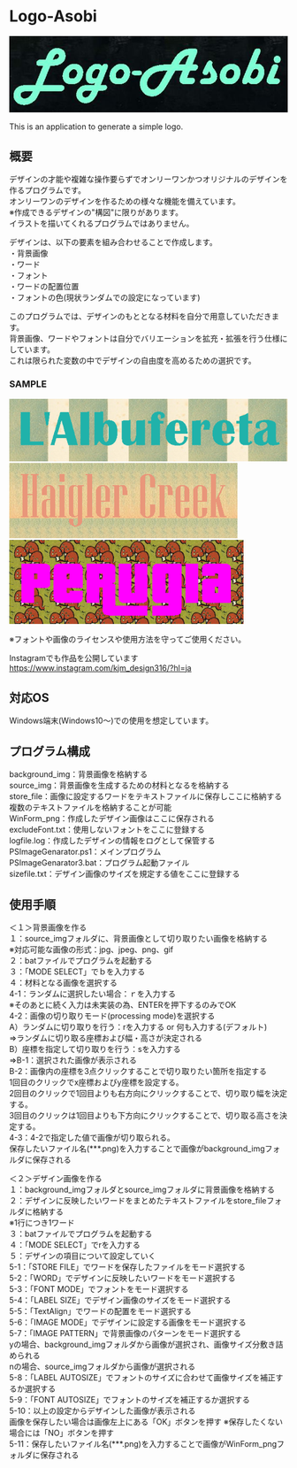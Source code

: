 # Logo-Asobi
![logo](logo/Logo-Asobi1.jpeg)  

This is an application to generate a simple logo.

## 概要
デザインの才能や複雑な操作要らずでオンリーワンかつオリジナルのデザインを作るプログラムです。  
オンリーワンのデザインを作るための様々な機能を備えています。  
※作成できるデザインの"構図"に限りがあります。  
  イラストを描いてくれるプログラムではありません。  

デザインは、以下の要素を組み合わせることで作成します。  
・背景画像  
・ワード  
・フォント  
・ワードの配置位置  
・フォントの色(現状ランダムでの設定になっています)  

このプログラムでは、デザインのもととなる材料を自分で用意していただきます。  
背景画像、ワードやフォントは自分でバリエーションを拡充・拡張を行う仕様にしています。  
これは限られた変数の中でデザインの自由度を高めるための選択です。  

### SAMPLE
![sample1](logo/sample1.png)  
![sample2](logo/sample2.png)  
![sample3](logo/sample3.png)  

※フォントや画像のライセンスや使用方法を守ってご使用ください。

Instagramでも作品を公開しています  
https://www.instagram.com/kjm_design316/?hl=ja  

## 対応OS
Windows端末(Windows10～)での使用を想定しています。  

## プログラム構成
  background_img：背景画像を格納する  
  source_img：背景画像を生成するための材料となるを格納する  
  store_file：画像に設定するワードをテキストファイルに保存しここに格納する  
              複数のテキストファイルを格納することが可能  
  WinForm_png：作成したデザイン画像はここに保存される  
  excludeFont.txt：使用しないフォントをここに登録する  
  logfile.log：作成したデザインの情報をログとして保管する  
  PSImageGenarator.ps1：メインプログラム  
  PSImageGenarator3.bat：プログラム起動ファイル  
  sizefile.txt：デザイン画像のサイズを規定する値をここに登録する  

## 使用手順
＜１＞背景画像を作る  
１：source_imgフォルダに、背景画像として切り取りたい画像を格納する  
  ※対応可能な画像の形式：jpg、jpeg、png、gif  
２：batファイルでプログラムを起動する  
３：「MODE SELECT」でｂを入力する  
４：材料となる画像を選択する  
  4-1：ランダムに選択したい場合：ｒを入力する  
    ※そのあとに続く入力は未実装の為、ENTERを押下するのみでOK  
  4-2：画像の切り取りモード(processing mode)を選択する  
    A）ランダムに切り取りを行う：rを入力する or 何も入力する(デフォルト)  
       ⇒ランダムに切り取る座標および幅・高さが決定される  
    B）座標を指定して切り取りを行う：sを入力する  
       ⇒B-1：選択された画像が表示される  
         B-2：画像内の座標を3点クリックすることで切り取りたい箇所を指定する  
              1回目のクリックでx座標およびy座標を設定する。  
              2回目のクリックで1回目よりも右方向にクリックすることで、切り取り幅を決定する。  
              3回目のクリックは1回目よりも下方向にクリックすることで、切り取る高さを決定する。  
  4-3：4-2で指定した値で画像が切り取られる。  
       保存したいファイル名(***.png)を入力することで画像がbackground_imgフォルダに保存される  

＜２＞デザイン画像を作る  
１：background_imgフォルダとsource_imgフォルダに背景画像を格納する  
２：デザインに反映したいワードをまとめたテキストファイルをstore_fileフォルダに格納する  
    ※1行につき1ワード  
３：batファイルでプログラムを起動する  
４：「MODE SELECT」でrを入力する  
５：デザインの項目について設定していく  
  5-1：「STORE FILE」でワードを保存したファイルをモード選択する  
  5-2：「WORD」でデザインに反映したいワードをモード選択する  
  5-3：「FONT MODE」でフォントをモード選択する  
  5-4：「LABEL SIZE」でデザイン画像のサイズをモード選択する  
  5-5：「TextAlign」でワードの配置をモード選択する  
  5-6：「IMAGE MODE」でデザインに設定する画像をモード選択する  
  5-7：「IMAGE PATTERN」で背景画像のパターンをモード選択する  
        yの場合、background_imgフォルダから画像が選択され、画像サイズ分敷き詰められる  
        nの場合、source_imgフォルダから画像が選択される  
  5-8：「LABEL AUTOSIZE」でフォントのサイズに合わせて画像サイズを補正するか選択する  
  5-9：「FONT AUTOSIZE」でフォントのサイズを補正するか選択する  
  5-10：以上の設定からデザインした画像が表示される  
        画像を保存したい場合は画像左上にある「OK」ボタンを押す ※保存したくない場合には「NO」ボタンを押す  
  5-11：保存したいファイル名(***.png)を入力することで画像がWinForm_pngフォルダに保存される  
